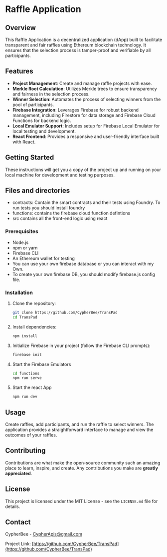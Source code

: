 # Raffle Application

## Overview

This Raffle Application is a decentralized application (dApp) built to facilitate transparent and fair raffles using Ethereum blockchain technology. It ensures that the selection process is tamper-proof and verifiable by all participants.

## Features

- **Project Management**: Create and manage raffle projects with ease.
- **Merkle Root Calculation**: Utilizes Merkle trees to ensure transparency and fairness in the selection process.
- **Winner Selection**: Automates the process of selecting winners from the pool of participants.
- **Firebase Integration**: Leverages Firebase for robust backend management, including Firestore for data storage and Firebase Cloud Functions for backend logic.
- **Local Emulator Support**: Includes setup for Firebase Local Emulator for local testing and development.
- **React Frontend**: Provides a responsive and user-friendly interface built with React.

## Getting Started

These instructions will get you a copy of the project up and running on your local machine for development and testing purposes.

## Files and directories
- contracts: Contain the smart contracts and their tests using Foundry. To run tests you should install foundry
- functions: contains the firebase cloud function defintions
- src contains all the front-end logic using react 

### Prerequisites

- Node.js
- npm or yarn
- Firebase CLI
- An Ethereum wallet for testing
- You can use your own firebase database or you can interact with my Own. 
- To create your own firebase DB, you should modify firebase.js config file.

### Installation

1. Clone the repository:
   ```bash
   git clone https://github.com/CypherBee/TransPad
   cd TransPad

2. Install dependencies:
    ```bash
    npm install

3. Initialize Firebase in your project (follow the Firebase CLI prompts):
    ```bash
    firebase init

4. Start the Firebase Emulators
    ```bash
    cd functions
    npm run serve

5. Start the react App
    ```bash
    npm run dev

## Usage

Create raffles, add participants, and run the raffle to select winners. The application provides a straightforward interface to manage and view the outcomes of your raffles.

## Contributing

Contributions are what make the open-source community such an amazing place to learn, inspire, and create. Any contributions you make are **greatly appreciated**.

## License

This project is licensed under the MIT License - see the `LICENSE.md` file for details.

## Contact

CypherBee - CypherApis@gmail.com

Project Link: [https://github.com/CypherBee/TransPad](https://github.com/CypherBee/TransPad)